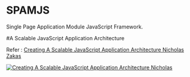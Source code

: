 SPAMJS
=======

Single Page Application Module JavaScript Framework.

#A Scalable JavaScript Application Architecture

Refer :
[Creating A Scalable JavaScript Application Architecture Nicholas Zakas](https://www.youtube.com/watch?v=b5pFv9NB9fs)

[![Creating A Scalable JavaScript Application Architecture Nicholas](http://img.youtube.com/vi/b5pFv9NB9fs/0.jpg)](http://www.youtube.com/watch?v=b5pFv9NB9fs)
